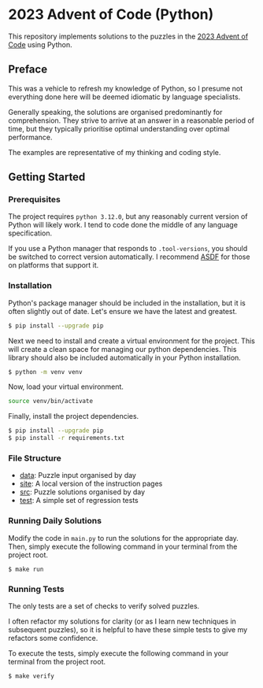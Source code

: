 # 2023 Advent of Code (Python)

This repository implements solutions to the puzzles in the
[2023 Advent of Code](https://adventofcode.com/2023) using Python.


## Preface

This was a vehicle to refresh my knowledge of Python, so I presume
not everything done here will be deemed idiomatic by language specialists.

Generally speaking, the solutions are organised predominantly for comprehension.
They strive to arrive at an answer in a reasonable period of time, but they
typically prioritise optimal understanding over optimal performance.

The examples are representative of my thinking and coding style.


## Getting Started

### Prerequisites

The project requires `python 3.12.0`, but any reasonably current version of
Python will likely work. I tend to code done the middle of any language
specification.

If you use a Python manager that responds to `.tool-versions`, you should
be switched to correct version automatically. I recommend [ASDF](https://github.com/asdf-vm/asdf)
for those on platforms that support it.

### Installation

Python's package manager should be included in the installation, but it is often
slightly out of date.  Let's ensure we have the latest and greatest.

```bash
$ pip install --upgrade pip
```

Next we need to install and create a virtual environment for the project. This will
create a clean space for managing our python dependencies. This library should
also be included automatically in your Python installation.

```bash
$ python -m venv venv
```

Now, load your virtual environment.

```bash
source venv/bin/activate
```

Finally, install the project dependencies.

```bash
$ pip install --upgrade pip
$ pip install -r requirements.txt
```

### File Structure

- [data](./data):   Puzzle input organised by day
- [site](./site):   A local version of the instruction pages
- [src](./src):     Puzzle solutions organised by day
- [test](./test):   A simple set of regression tests


### Running Daily Solutions

Modify the code in `main.py` to run the solutions for the appropriate
day. Then, simply execute the following command in your terminal from the
project root.

```
$ make run
```


### Running Tests

The only tests are a set of checks to verify solved puzzles.

I often refactor my solutions for clarity (or as I learn new
techniques in subsequent puzzles), so it is helpful to have
these simple tests to give my refactors some confidence.

To execute the tests, simply execute the following command in
your terminal from the project root.

```
$ make verify
```